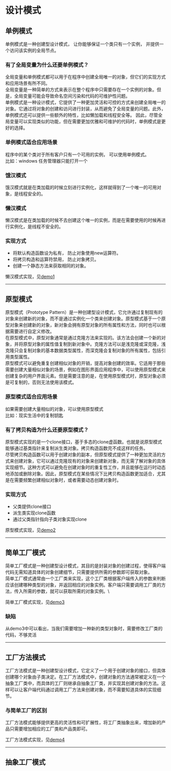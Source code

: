 
# 设计模式

## 单例模式
单例模式是一种创建型设计模式， 让你能够保证一个类只有一个实例， 并提供一个访问该实例的全局节点。
### 有了全局变量为什么还要单例模式？

全局变量和单例模式都可以用于在程序中创建全局唯一的对象，但它们的实现方式和应用场景有所不同。\
全局变量是一种简单的方式来表示在整个程序中只需要存在一个实例的对象。但是，全局变量可能会导致命名空间污染和代码的可维护性问题。\
单例模式是一种设计模式，它提供了一种更加灵活和可控的方式来创建全局唯一的对象。它通过将对象的创建和访问进行封装，从而避免了全局变量的问题。此外，单例模式还可以提供一些额外的特性，比如懒加载和线程安全等。
因此，尽管全局变量可以实现类似的功能，但在需要更加优雅和可维护的代码时，单例模式是更好的选择。
### 单例模式适合应用场景
程序中的某个类对于所有客户只有一个可用的实例， 可以使用单例模式。\
比如：windows 任务管理器只能打开一个
### 饿汉模式
饿汉模式就是在类加载的时候立刻进行实例化，这样就得到了一个唯一的可用对象，是线程安全的。
### 懒汉模式
懒汉模式是在类加载的时候不去创建这个唯一的实例，而是在需要使用的时候再进行实例化，是线程不安全的。
### 实现方式
* 将默认构造函数设为私有， 防止对象使用new运算符。
* 将拷贝构造和运算符禁用， 防止对象拷贝。
* 创建一个静态方法来获取相同的对象。


懒汉模式实现，见[demo1](https://github.com/neilyoguo/Design-Patterns-/tree/main/demo1)

***
## 原型模式
原型模式（Prototype Pattern）是一种创建型设计模式，它允许通过复制现有的对象来创建新的对象，而不是通过实例化一个类来创建对象。原型模式基于一个原型对象来创建新的对象，新对象会拥有原型对象的所有属性和方法，同时也可以根据需要进行自定义修改。\
在原型模式中，原型对象通常是通过克隆方法来实现的。该方法会创建一个新的对象，并将原型对象的属性值复制到新对象中。克隆方法可以是浅克隆或深克隆，浅克隆只会复制对象的基本数据类型属性，而深克隆会复制对象的所有属性，包括引用类型属性。\
原型模式可以避免重复创建相似对象的开销，提高对象创建的效率。它适用于那些需要创建大量相似对象的场景，例如在图形界面应用程序中，可以使用原型模式来创建复杂的用户界面元素。但是需要注意的是，在使用原型模式时，原型对象必须是可复制的，否则无法使用该模式。

### 原型模式适合应用场景
如果需要创建大量相似的对象，可以使用原型模式\
比如：现实生活中的复制钥匙

### 有了拷贝构造为什么还要原型模式？
原型模式实现的是一个clone接口，基于多态的clone虚函数。也就是说原型模式能够通过基类指针来复制派生类对象。拷贝构造函数完不成这样的任务。\
尽管拷贝构造函数可以用于创建对象的副本，但原型模式提供了一种更加灵活的方式来创建对象，它可以通过克隆现有的对象来创建新对象，而无需了解对象的具体实现细节。这种方式可以避免在创建对象时的重复性工作，并且能够在运行时动态地添加或删除对象。因此，原型模式在某些情况下比拷贝构造函数更加适合，尤其是在需要频繁创建相似对象时，或者需要动态创建对象时。

### 实现方式
* 父类提供clone接口
* 派生类实现clone函数
* 通过父类指针指向子类对象实现clone

原型模式实现，见[demo2](https://github.com/neilyoguo/Design-Patterns-/tree/main/demo2)
***


## 简单工厂模式
简单工厂模式是一种创建型设计模式，其目的是封装对象的创建过程，使得客户端代码无需知道具体的对象创建细节，只需要提供所需的参数即可获取对象。\
简单工厂模式通常由一个工厂类来实现，这个工厂类根据客户端传入的参数来判断应该创建哪种类型的对象，并返回相应的对象实例。客户端只需要调用工厂类的方法，传入所需的参数，就可以获取所需的对象实例。\

简单工厂模式实现，见[demo3](https://github.com/neilyoguo/Design-Patterns-/tree/main/demo3)
### 缺陷
从demo3中可以看出，当我们需要增加一种新的类型对象时，需要修改工厂类的代码，不够灵活
***
## 工厂方法模式
工厂方法模式是一种创建型设计模式，它定义了一个用于创建对象的接口，但具体创建哪个对象由子类决定。在工厂方法模式中，创建对象的方法通常被定义在一个抽象工厂类中，而具体的工厂则继承自抽象工厂类，并实现其创建对象的方法。这样可以让客户端代码通过调用工厂方法来创建对象，而不需要知道具体的实现细节。
### 与简单工厂的区别
工厂方法模式能够提供更高的灵活性和可扩展性，将工厂类抽象出来，增加新的产品只需要增加相应的工厂类和产品类即可。

工厂方法模式实现，见[demo4]()
***

## 抽象工厂模式
